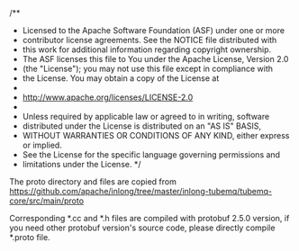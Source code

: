 /**
 * Licensed to the Apache Software Foundation (ASF) under one or more
 * contributor license agreements.  See the NOTICE file distributed with
 * this work for additional information regarding copyright ownership.
 * The ASF licenses this file to You under the Apache License, Version 2.0
 * (the "License"); you may not use this file except in compliance with
 * the License.  You may obtain a copy of the License at
 *
 * http://www.apache.org/licenses/LICENSE-2.0
 *
 * Unless required by applicable law or agreed to in writing, software
 * distributed under the License is distributed on an "AS IS" BASIS,
 * WITHOUT WARRANTIES OR CONDITIONS OF ANY KIND, either express or implied.
 * See the License for the specific language governing permissions and
 * limitations under the License.
 */

The proto directory and files are copied from https://github.com/apache/inlong/tree/master/inlong-tubemq/tubemq-core/src/main/proto

Corresponding *.cc and *.h files are compiled with protobuf 2.5.0 version, if you need other protobuf version's source code, please directly compile *.proto file.